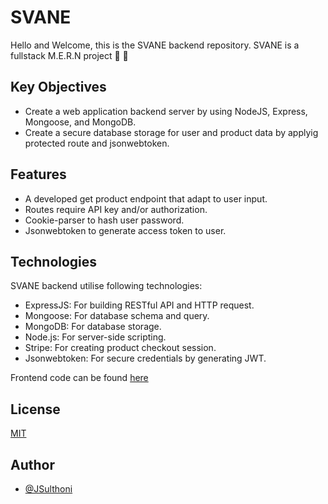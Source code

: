 # SVANE

Hello and Welcome, this is the SVANE backend repository. SVANE is a fullstack M.E.R.N project 🚀 🌟

## Key Objectives
* Create a web application backend server by using NodeJS, Express, Mongoose, and MongoDB.
* Create a secure database storage for user and product data by applyig protected route and jsonwebtoken.

## Features
* A developed get product endpoint that adapt to user input.
* Routes require API key and/or authorization.
* Cookie-parser to hash user password.
* Jsonwebtoken to generate access token to user.

## Technologies
SVANE backend utilise following technologies:

* ExpressJS: For building RESTful API and HTTP request.
* Mongoose: For database schema and query.
* MongoDB: For database storage.
* Node.js: For server-side scripting.
* Stripe: For creating product checkout session.
* Jsonwebtoken: For secure credentials by generating JWT.

Frontend code can be found [here](https://github.com/JSulthoni/SVANE-frontend)

## License
[MIT](https://choosealicense.com/licenses/mit/)


## Author
- [@JSulthoni](https://www.github.com/JSulthoni)

